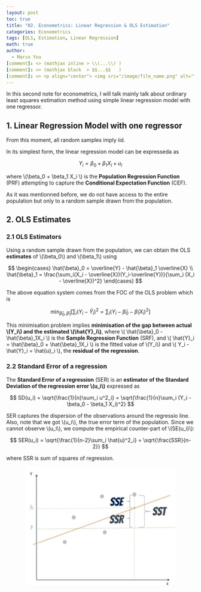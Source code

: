 ```yaml
---
layout: post
toc: true
title: "02. Econometrics: Linear Regression & OLS Estimation"
categories: Econometrics
tags: [OLS, Estimation, Linear Regression]
math: true
author:
  - Marco You
[comment]: <> (mathjax inline > \\(...\\) )
[comment]: <> (mathjax block  > $$...$$   )
[comment]: <> <p align="center"> <img src="/image/file_name.png" alt="file_name" width="460" height="260"> </p>
---
```


In this second note for econometrics, I will talk mainly talk about ordinary least squares estimation method using simple linear regression model with one regressor.

## 1. Linear Regression Model with one regressor

From this moment, all random samples imply iid.

In its simplest form, the linear regression model can be expresseda as

$$
Y_i = \beta_0 + \beta_1 X_i + u_i
$$

where \\(\beta_0 + \beta_1 X_i \\) is the **Population Regression Function** (PRF) attempting to capture the **Conditional Expectation Function** (CEF).

As it was mentionned before, we do not have access to the entire population but only to a random sample drawn from the population.

## 2. OLS Estimates

### 2.1 OLS Estimators

Using a random sample drawn from the population, we can obtain the OLS **estimates** of \\(\beta_0\\) and \\(\beta_1\\) using

$$
\begin{cases}
\hat{\beta}_0 = \overline{Y} - \hat{\beta}_1 \overline{X} \\
\hat{\beta}_1 = \frac{\sum_i(X_i - \overline{X})(Y_i-\overline{Y})}{\sum_i (X_i - \overline{X})^2}
\end{cases}
$$

The above equation system comes from the FOC of the OLS problem which is

$$
\min_{\hat{\beta}_0,\hat{\beta}_1} \left[ \sum_i(Y_i - \hat{Y}_i)^2 = \sum_i(Y_i - \hat{\beta}_0 -\hat{\beta}_1X_i)^2 \right]
$$

This minimisation problem implies **minimisation of the gap between actual \\(Y_i\\) and the estimated \\(\hat{Y}_i\\)**, where \\( \hat{\beta}_0 -\hat{\beta}_1X_i \\) is the **Sample Regression Function** (SRF), and \\( \hat{Y}_i = \hat{\beta}_0 + \hat{\beta}_1X_i \\) is the fitted value of \\(Y_i\\) and \\( Y_i - \hat{Y}_i = \hat{u}_i \\), the **residual of the regression**.

### 2.2 Standard Error of a regression

The **Standard Error of a regression** (SER) is an **estimator of the Standard Deviation of the regression error \\(u_i\\)** expressed as

$$
SD(u_i) = \sqrt{\frac{1}{n}\sum_i u^2_i} = \sqrt{\frac{1}{n}\sum_i (Y_i - \beta_0 - \beta_1 X_i)^2}
$$

SER captures the dispersion of the observations around the regressio line. Also, note that we got \\(u_i\\), the true error term of the population. Since we cannot observe \\(u_i\\), we compute the empirical counter-part of \\(SE(u_i)\\):

$$
SER(u_i) = \sqrt{\frac{1}{n-2}\sum_i \hat{u}^2_i} = \sqrt{\frac{SSR}{n-2}}
$$

where SSR is sum of squares of regression.

<p align="center">
<img src="/image/SST.png" alt="SST" width="400" height="320">
</p>